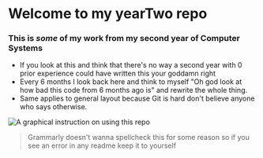# Welcome to my **yearTwo** repo
### This is _some_ of my work from my second year of Computer Systems

* If you look at this and think that there's no way a second year with 0 prior experience could have written this your goddamn right
* Every 6 months I look back here and think to myself "Oh god look at how bad this code from 6 months ago is" and rewrite the whole thing.
* Same applies to general layout because Git is hard don't believe anyone who says otherwise.

![A graphical instruction on using this repo](https://i.kym-cdn.com/photos/images/newsfeed/001/208/115/7e1.png)

> Grammarly doesn't wanna spellcheck this for some reason so if you see an error in any readme keep it to yourself

